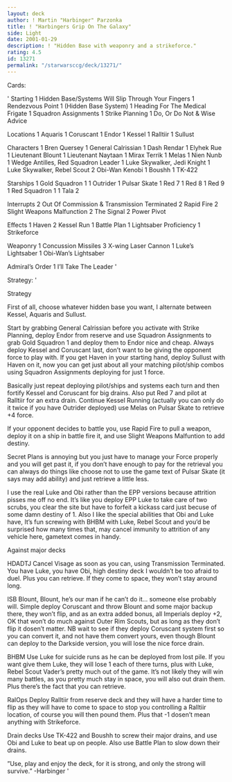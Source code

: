```yaml
---
layout: deck
author: ! Martin "Harbinger" Parzonka
title: ! "Harbingers Grip On The Galaxy"
side: Light
date: 2001-01-29
description: ! "Hidden Base with weaponry and a strikeforce."
rating: 4.5
id: 13271
permalink: "/starwarsccg/deck/13271/"
---
```

Cards: 

'
Starting
	 1 Hidden Base/Systems Will Slip Through Your Fingers
	 1 Rendezvous Point
	 1 (Hidden Base System)
	 1 Heading For The Medical Frigate
	 1 Squadron Assignments
	 1 Strike Planning
	 1 Do, Or Do Not & Wise Advice

Locations
	 1 Aquaris
	 1 Coruscant
	 1 Endor
	 1 Kessel
	 1 Ralltiir
	 1 Sullust


Characters
	 1 Bren Quersey
	 1 General Calrissian
	 1 Dash Rendar
	 1 Elyhek Rue
	 1 Lieutenant Blount
	 1 Lieutenant Naytaan
	 1 Mirax Terrik
	 1 Melas
	 1 Nien Nunb
	 1 Wedge Antilles, Red Squadron Leader
	 1 Luke Skywalker, Jedi Knight
	 1 Luke Skywalker, Rebel Scout
	 2 Obi-Wan Kenobi
	 1 Boushh
	 1 TK-422


Starships
	 1 Gold Squadron 1
	 1 Outrider
	 1 Pulsar Skate
	 1 Red 7
	 1 Red 8
	 1 Red 9
	 1 Red Squadron 1
	 1 Tala 2


Interrupts
	 2 Out Of Commission & Transmission Terminated
	 2 Rapid Fire
	 2 Slight Weapons Malfunction
	 2 The Signal
	 2 Power Pivot


Effects
	 1 Haven
	 2 Kessel Run
	 1 Battle Plan
	 1 Lightsaber Proficiency
	 1 Strikeforce


Weaponry
	 1 Concussion Missiles
	 3 X-wing Laser Cannon
	 1 Luke’s Lightsaber
	 1 Obi-Wan’s Lightsaber


Admiral’s Order
	 1 I’ll Take The Leader '

Strategy: '

Strategy

First of all, choose whatever hidden base you want, I alternate between Kessel, Aquaris and Sullust.

Start by grabbing General Calrissian before you activate with Strike Planning, deploy Endor from reserve and use Squadron Assignments to grab Gold Squadron 1 and deploy them to Endor nice and cheap. Always deploy Kessel and Coruscant last, don’t want to be giving the opponent force to play with. If you get Haven in your starting hand, deploy Sullust with Haven on it, now you can get just about all your matching pilot/ship combos using Squadron Assignments deploying for just 1 force.

Basically just repeat deploying pilot/ships and systems each turn and then fortify Kessel and Coruscant for big drains. Also put Red 7 and pilot at Ralltiir for an extra drain. Continue Kessel Running (actually you can only do it twice if you have Outrider deployed) use Melas on Pulsar Skate to retrieve +4 force.

If your opponent decides to battle you, use Rapid Fire to pull a weapon, deploy it on a ship in battle fire it, and use Slight Weapons Malfuntion to add destiny.

Secret Plans is annoying but you just have to manage your Force properly and you will get past it, if you don’t have enough to pay for the retrieval you can always do things like choose not to use the game text of Pulsar Skate (it says may add ability) and just retrieve a little less.

I use the real Luke and Obi rather than the EPP versions because attrition pisses me off no end. It’s like you deploy EPP Luke to take care of two scrubs, you clear the site but have to forfeit a kickass card just becuse of some damn destiny of 1. Also I like the special abilities that Obi and Luke have, It’s fun screwing with BHBM with Luke, Rebel Scout and you’d be surprised how many times that, may cancel immunity to attrition of any vehicle here, gametext comes in handy.

Against major decks

HDADTJ Cancel Visage as soon as you can, using Transmission Terminated.  You have Luke, you have Obi, high destiny deck I wouldn’t be too afraid to duel. Plus you can retrieve. If they come to space, they won’t stay around long.

ISB Blount, Blount, he’s our man if he can’t do it... someone else probably will. Simple deploy Coruscant and throw Blount and some major backup there, they won’t flip, and as an extra added bonus, all Imperials deploy +2, OK that won’t do much against Outer Rim Scouts, but as long as they don’t flip it dosen’t matter. NB wait to see if they deploy Coruscant system first so you can convert it, and not have them convert yours, even though Blount can deploy to the Darkside version, you will lose the nice force drain.

BHBM Use Luke for suicide runs as he can be deployed from lost pile. If you want give them Luke, they will lose 1 each of there turns, plus with Luke, Rebel Scout Vader’s pretty much out of the game. It’s not likely they will win many battles, as you pretty much stay in space, you will also out drain them. Plus there’s the fact that you can retrieve.

RalOps Deploy Ralltiir from reserve deck and they will have a harder time to flip as they will have to come to space to stop you controlling a Ralltiir location, of course you will then pound them. Plus that -1 dosen’t mean anything with Strikeforce.

Drain decks Use TK-422 and Boushh to screw their major drains, and use Obi and Luke to beat up on people. Also use Battle Plan to slow down their drains.

”Use, play and enjoy the deck, for it is strong, and only the strong will survive.”
-Harbinger
'
